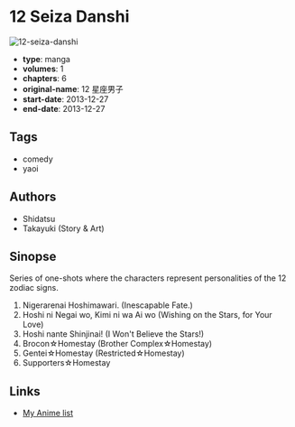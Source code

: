 # 12 Seiza Danshi

![12-seiza-danshi](https://cdn.myanimelist.net/images/manga/2/208297.jpg)

-   **type**: manga
-   **volumes**: 1
-   **chapters**: 6
-   **original-name**: 12 星座男子
-   **start-date**: 2013-12-27
-   **end-date**: 2013-12-27

## Tags

-   comedy
-   yaoi

## Authors

-   Shidatsu
-   Takayuki (Story & Art)

## Sinopse

Series of one-shots where the characters represent personalities of the 12 zodiac signs.

1. Nigerarenai Hoshimawari. (Inescapable Fate.)
2. Hoshi ni Negai wo, Kimi ni wa Ai wo (Wishing on the Stars, for Your Love)
3. Hoshi nante Shinjinai! (I Won't Believe the Stars!)
4. Brocon☆Homestay (Brother Complex☆Homestay)
5. Gentei☆Homestay (Restricted☆Homestay)
6. Supporters☆Homestay

## Links

-   [My Anime list](https://myanimelist.net/manga/96790/12_Seiza_Danshi)
